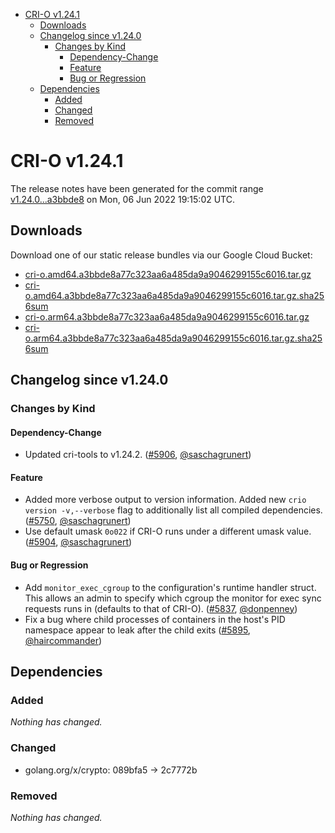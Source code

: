 - [CRI-O v1.24.1](#cri-o-v1241)
  - [Downloads](#downloads)
  - [Changelog since v1.24.0](#changelog-since-v1240)
    - [Changes by Kind](#changes-by-kind)
      - [Dependency-Change](#dependency-change)
      - [Feature](#feature)
      - [Bug or Regression](#bug-or-regression)
  - [Dependencies](#dependencies)
    - [Added](#added)
    - [Changed](#changed)
    - [Removed](#removed)

# CRI-O v1.24.1

The release notes have been generated for the commit range
[v1.24.0...a3bbde8](https://github.com/cri-o/cri-o/compare/v1.24.0...a3bbde8a77c323aa6a485da9a9046299155c6016) on Mon, 06 Jun 2022 19:15:02 UTC.

## Downloads

Download one of our static release bundles via our Google Cloud Bucket:

- [cri-o.amd64.a3bbde8a77c323aa6a485da9a9046299155c6016.tar.gz](https://storage.googleapis.com/cri-o/artifacts/cri-o.amd64.a3bbde8a77c323aa6a485da9a9046299155c6016.tar.gz)
- [cri-o.amd64.a3bbde8a77c323aa6a485da9a9046299155c6016.tar.gz.sha256sum](https://storage.googleapis.com/cri-o/artifacts/cri-o.amd64.a3bbde8a77c323aa6a485da9a9046299155c6016.tar.gz.sha256sum)
- [cri-o.arm64.a3bbde8a77c323aa6a485da9a9046299155c6016.tar.gz](https://storage.googleapis.com/cri-o/artifacts/cri-o.arm64.a3bbde8a77c323aa6a485da9a9046299155c6016.tar.gz)
- [cri-o.arm64.a3bbde8a77c323aa6a485da9a9046299155c6016.tar.gz.sha256sum](https://storage.googleapis.com/cri-o/artifacts/cri-o.arm64.a3bbde8a77c323aa6a485da9a9046299155c6016.tar.gz.sha256sum)

## Changelog since v1.24.0

### Changes by Kind

#### Dependency-Change
 - Updated cri-tools to v1.24.2. ([#5906](https://github.com/cri-o/cri-o/pull/5906), [@saschagrunert](https://github.com/saschagrunert))

#### Feature
 - Added more verbose output to version information.
  Added new `crio version -v,--verbose` flag to additionally list all compiled dependencies. ([#5750](https://github.com/cri-o/cri-o/pull/5750), [@saschagrunert](https://github.com/saschagrunert))
 - Use default umask `0o022` if CRI-O runs under a different umask value. ([#5904](https://github.com/cri-o/cri-o/pull/5904), [@saschagrunert](https://github.com/saschagrunert))

#### Bug or Regression
 - Add `monitor_exec_cgroup` to the configuration's runtime handler struct. This allows an admin to specify which cgroup the monitor for exec sync requests runs in (defaults to that of CRI-O). ([#5837](https://github.com/cri-o/cri-o/pull/5837), [@donpenney](https://github.com/donpenney))
 - Fix a bug where child processes of containers in the host's PID namespace appear to leak after the child exits ([#5895](https://github.com/cri-o/cri-o/pull/5895), [@haircommander](https://github.com/haircommander))

## Dependencies

### Added
_Nothing has changed._

### Changed
- golang.org/x/crypto: 089bfa5 → 2c7772b

### Removed
_Nothing has changed._
